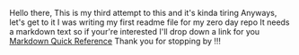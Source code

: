 Hello there,
This is my third attempt to this and it's kinda tiring
Anyways, let's get to it
I was writing my first readme file for my zero day repo
It needs a markdown text so if your're interested I'll drop down a link for you
[Markdown Quick Reference](https://wordpress.com/support/markdown-quick-reference/)
Thank you for stopping by !!!
